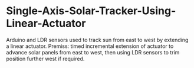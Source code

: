 # Single-Axis-Solar-Tracker-Using-Linear-Actuator
Arduino and LDR sensors used to track sun from east to west by extending a linear actuator. Premiss: timed incremental extension of actuator to advance solar panels from east to west, then using LDR sensors to trim position further west if required.
